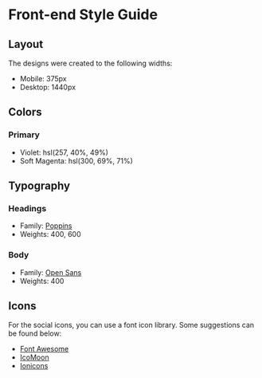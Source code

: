 # Front-end Style Guide

## Layout

The designs were created to the following widths:

-  Mobile: 375px
-  Desktop: 1440px

## Colors

### Primary

-  Violet: hsl(257, 40%, 49%)
-  Soft Magenta: hsl(300, 69%, 71%)

## Typography

### Headings

-  Family: [Poppins](https://fonts.google.com/specimen/Poppins)
-  Weights: 400, 600

### Body

-  Family: [Open Sans](https://fonts.google.com/specimen/Open+Sans)
-  Weights: 400

## Icons

For the social icons, you can use a font icon library. Some suggestions can be found below:

-  [Font Awesome](https://fontawesome.com/)
-  [IcoMoon](https://icomoon.io/)
-  [Ionicons](https://ionicons.com/)
